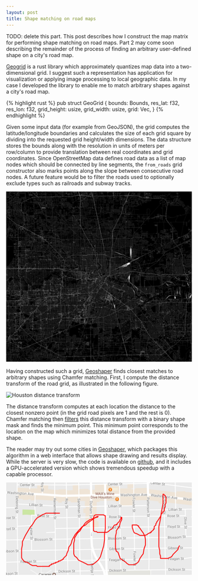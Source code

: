 ```yaml
---
layout: post
title: Shape matching on road maps
---
```

TODO: delete this part. This post describes how I construct the map matrix for
performing shape matching on road maps. Part 2 may come soon describing the
remainder of the process of finding an arbitrary user-defined shape on a city's
road map.

[Geogrid](https://crates.io/crates/geogrid) is a rust library which
approximately quantizes map data into a two-dimensional grid. I suggest such a
representation has application for visualization or applying image processing
to local geographic data. In my case I developed the library to enable me to
match arbitrary shapes against a city's road map.

{% highlight rust %}
pub struct GeoGrid {
    bounds: Bounds,
    res_lat: f32,
    res_lon: f32,
    grid_height: usize,
    grid_width: usize,
    grid: Vec<u8>,
}
{% endhighlight %}

Given some input data (for example from GeoJSON), the grid computes the
latitude/longitude boundaries and calculates the size of each grid square by
dividing into the requested grid height/width dimensions. The data structure
stores the bounds along with the resolution in units of meters per row/column
to provide translation between real coordinates and grid coordinates. Since
OpenStreetMap data defines road data as a list of map nodes which should be
connected by line segments, the `from_roads` grid constructor also marks points
along the slope between consecutive road nodes. A future feature would be to
filter the roads used to optionally exclude types such as railroads and subway
tracks.

![Houston road grid](images/geogrid/houston.grid.png)

Having constructed such a grid, [Geoshaper](http://geoshaper.pelmers.com/)
finds closest matches to arbitrary shapes using Chamfer matching. First, I
compute the distance transform of the road grid, as illustrated in the
following figure.

![Houston distance transform](images/geogrid/houston.dt.png)

The distance transform computes at each location the distance to the closest
nonzero point (in the grid road pixels are 1 and the rest is 0). Chamfer
matching then
[filters](https://en.wikipedia.org/wiki/Kernel_(image_processing)) this
distance transform with a binary shape mask and finds the minimum point. This
minimum point corresponds to the location on the map which minimizes total
distance from the provided shape.

The reader may try out some cities in
[Geoshaper](http://geoshaper.pelmers.com/), which packages this algorithm in a
web interface that allows shape drawing and results display. While the server
is very slow, the code is available on
[github](https://github.com/pelmers/geoshaper), and it includes a
GPU-accelerated version which shows tremendous speedup with a capable
processor.

![Example usage](images/geogrid/geocool.png)
